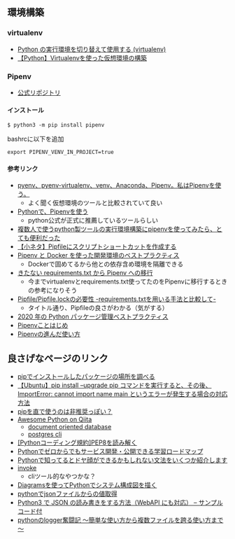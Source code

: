 ## 環境構築
### virtualenv
  - [Python の実行環境を切り替えて使用する (virtualenv)](https://maku77.github.io/python/env/virtualenv.html)
  - [【Python】Virtualenvを使った仮想環境の構築](https://hibiki-press.tech/learn_prog/python/virtualenv/4545)

### Pipenv
  - [公式リポジトリ](https://github.com/pypa/pipenv)
#### インストール

```
$ python3 -m pip install pipenv
```
bashrcに以下を追加

```
export PIPENV_VENV_IN_PROJECT=true
```
#### 参考リンク
  - [pyenv、pyenv-virtualenv、venv、Anaconda、Pipenv。私はPipenvを使う。](https://qiita.com/KRiver1/items/c1788e616b77a9bad4dd)
    - よく聞く仮想環境のツールと比較されていて良い
  - [Pythonで、Pipenvを使う](https://narito.ninja/blog/detail/58/)
    - python公式が正式に推薦しているツールらしい
  - [複数人で使うpython製ツールの実行環境構築にpipenvを使ってみたら、とても便利だった](https://kapiecii.hatenablog.com/entry/2019/01/26/220000)
  - [【小ネタ】Pipfileにスクリプトショートカットを作成する](https://dev.classmethod.jp/articles/pipfile-scripts-shortcuts/)
  - [Pipenv と Docker を使った開発環境のベストプラクティス](https://qiita.com/kawasin73/items/3e58fc8a14af66ab7204)
    - Dockerで固めてるから他との依存含め環境を隔離できる
  - [きたない requirements.txt から Pipenv への移行](https://www.kabuku.co.jp/developers/python-pipenv-graph)
    - 今までvirtualenvとrequirements.txt使ってたのをPipenvに移行するときの参考になりそう
  - [Pipfile/Pipfile.lockの必要性 -requirements.txtを用いる手法と比較して-](https://qiita.com/miyashiiii/items/92e6f745a940c4df2ddd)
    - タイトル通り、Pipfileの良さがわかる（気がする）
  - [2020 年の Python パッケージ管理ベストプラクティス](https://qiita.com/sk217/items/43c994640f4843a18dbe)
  - [Pipenvことはじめ](https://qiita.com/shinshin86/items/e11c1124e3e2e74556b8)
  - [Pipenvの進んだ使い方](https://pipenv-ja.readthedocs.io/ja/translate-ja/advanced.html)

## 良さげなページのリンク
  - [pipでインストールしたパッケージの場所を調べる](https://qiita.com/t-fuku/items/83c721ed7107ffe5d8ff)
  - [【Ubuntu】pip install –upgrade pip コマンドを実行すると、その後、ImportError: cannot import name main というエラーが発生する場合の対応方法](https://laboradian.com/cannot-import-name-main-when-upgrading-pip/)
  - [pipを直で使うのは非推奨っぽい？](https://qiita.com/taro-hida/items/16006f3622551e231a2e)
  - [Awesome Python on Qiita](https://qiita.com/hatai/items/34c91d4ee0b54bd7cb8b)
    - [document oriented database](https://github.com/msiemens/tinydb)
    - [postgres cli](https://github.com/dbcli/pgcli)
  - [[Pythonコーディング規約]PEP8を読み解く](https://qiita.com/simonritchie/items/bb06a7521ae6560738a7)
  - [Pythonでゼロからでもサービス開発・公開できる学習ロードマップ](https://qiita.com/Saku731/items/52a3bbacd002f26f408e)
  - [Pythonで知ってるとドヤ顔ができるかもしれない文法をいくつか紹介します](https://qiita.com/picapica/items/3ac61761a63e4fd4b7b8)
  - [invoke](https://github.com/pyinvoke/invoke)
    - cliツール的なやつかな？
  - [Diagramsを使ってPythonでシステム構成図を描く](https://dev.classmethod.jp/articles/diagrams-introduction/)
  - [pythonでjsonファイルからの値取得](https://qiita.com/kohbis/items/f3156f822bac330494fd)
  - [Python3 で JSON の読み書きをする方法（WebAPI にも対応） – サンプルコード付](https://www.craneto.co.jp/archives/1331/)
  - [pythonのlogger奮闘記 ～簡単な使い方から複数ファイルを跨る使い方まで～](https://qiita.com/mimitaro/items/9fa7e054d60290d13bfc)
